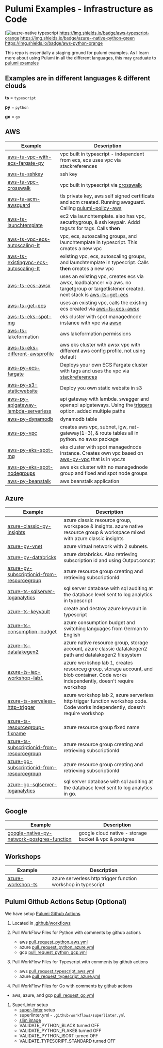 # Pulumi Examples - Infrastructure as Code
[![auzre-native typescript](https://img.shields.io/badge/azure--native-typescript-blue)
https://img.shields.io/badge/aws-typescript-orange
https://img.shields.io/badge/azure--native-python-green
https://img.shields.io/badge/aws-python-orange

This repo is essentially a staging ground for pulumi examples. As I learn more about using Pulumi in all the different languages, this may graduate to [pulumi examples](https://github.com/pulumi/examples)

## Examples are in different languages & different clouds

**ts** = `typescript`

**py** = `python`

**go** = `go`

## AWS
Example   | Description |
--------- | ----------- |
[aws-ts-vpc-with-ecs-fargate-py](aws-ts-vpc-with-ecs-fargate-py)| vpc built in typescript - independent from ecs, ecs uses vpc via stackreferences
[aws-ts-sshkey](aws-ts-sshkey)| ssh key
[aws-ts-vpc-crosswalk](aws-ts-vpc-crosswalk)| vpc built in typescript via [crosswalk](https://www.pulumi.com/docs/guides/crosswalk/aws/vpc/)
[aws-ts-acm-awsguard](aws-ts-acm-awsguard) | tls private key, aws self signed certificate and acm created. Running awsguard. Calling [pulumi-policy-aws](https://github.com/pulumi/pulumi-policy-aws)
[aws-ts-launchtemplate](aws-ts-launchtemplate) | ec2 via launchtemplate.  also has vpc, securitygroup, & ssh keypair. Addd tags.ts for tags. Calls **then**
[aws-ts-vpc-ecs-autoscaling-lt](aws-ts-vpc-ecs-autoscaling-lt)| vpc, ecs, autoscaling groups, and launchtemplate in typescript. This creates a new vpc
[aws-ts-existingvpc-ecs-autoscaling-lt](aws-ts-existingvpc-ecs-autoscaling-lt)| existing vpc, ecs, autoscaling groups, and launchtemplate in typescript. Calls **then** creates a new vpc
[aws-ts-ecs-awsx](aws-ts-ecs-awsx) | uses an existing vpc, creates ecs via awsx, loadbalancer via aws.  no targetgroup or targetlistener created.  next stack is [aws-ts-get-ecs](aws-ts-get-ecs)
[aws-ts-get-ecs](aws-ts-get-ecs)| uses an existing vpc, calls the existing ecs created via [aws-ts-ecs-awsx](aws-ts-ecs-awsx)
[aws-ts-eks-spot-mg](aws-ts-eks-spot-mg) | eks cluster with spot managednode instance with vpc via [awsx](https://www.pulumi.com/docs/reference/pkg/nodejs/pulumi/awsx/ec2/#custom-vpcs)
[aws-ts-lakeformation](aws-ts-lakeformation) | aws lakeformation permissions
[aws-ts-eks-different-awsprofile](aws-ts-eks-different-awsprofile) | aws eks cluster with awsx vpc with different aws config profile, not using default
[aws-py-ecs-fargate](aws-py-ecs-fargate)| Deploys your own ECS Fargate cluster with tags and uses the vpc via [stackreferences](https://www.pulumi.com/docs/intro/concepts/stack/#stackreferences)
[aws-py-s3-staticwebsite](aws-py-s3-staticwebsite) | Deploy you own static website in s3
[aws-py-apigateway-lambda-serverless](aws-py-apigateway-lambda-serverless)| api gateway with lambda. swagger and openapi apigateways.  Using the [triggers](https://www.pulumi.com/docs/reference/pkg/aws/apigateway/deployment/#triggers_python) option. added multiple paths
[aws-py-dynamodb](aws-py-dynamodb)| dynamodb table
[aws-py-vpc](aws-py-vpc) | creates aws vpc, subnet, igw, nat-gateway(1-3), & route tables all in python. no awsx package
[aws-py-eks-spot-mg](aws-py-eks-spot-mg) | eks cluster with spot managednode instance.  Creates own vpc based on [aws-py-vpc](aws-py-vpc) that is in vpc.ts
[aws-py-eks-spot-nodegroups](aws-py-eks-spot-nodegroups)| aws eks cluster with no managednode group and fixed and spot node groups
[aws-py-beanstalk](aws-py-beanstalk )| aws beanstalk application


## Azure
Example   | Description |
--------- | ----------- |
[azure-classic-py-insights](azure-classic-py-insights) | azure classic resource group, workspace & insights.  azure native resource group & workspace mixed with azure classic insights
[azure-py-vnet](azure-py-vnet)| azure virtual network with 2 subnets.
[azure-py-databricks](azure-py-databricks)| azure databricks.  Also retrieving subscription id and using Output.concat
[azure-py-subscriptionid-from-resourcegroup](azure-py-subscriptionid-from-resourcegroup) | azure resource group creating and retrieving subscriptionId
[azure-ts-sqlserver-loganalytics](azure-ts-sqlserver-loganalytics/) | sql server database with sql auditing at the database level sent to log analytics in typescript
[azure-ts-keyvault](azure-ts-keyvault) | create and destroy azure keyvault in typescript
[azure-ts-consumption-budget](azure-ts-consumption-budget) | azure consumption budget and switching languages from German to English
[azure-ts-datalakegen2](azure-ts-datalakegen2) | azure native resource group, storage account, azure classic datalakegen2 path and datalakegen2 filesystem
[azure-ts-iac-workshop-lab1](azure-ts-iac-workshop-lab1) | azure workshop lab 1, creates resourceg group, storage account, and blob container. Code works independently, doesn't require workshop
[azure-ts-serveless-http-trigger](azure-ts-serveless-http-trigger)| azure workshop lab 2, azure serverless http trigger function workshop code. Code works independently, doesn't require workshop
[azure-ts-resourcegroup-fixname](azure-ts-resourcegroup-fixname) | azure resource group fixed name
[azure-ts-subscriptionid-from-resourcegroup](azure-ts-subscriptionid-from-resourcegroup) | azure resource group creating and retrieving subscriptionId
[azure-go-subscriptionid-from-resourcegroup](azure-go-subscriptionid-from-resourcegroup) | azure resource group creating and retrieving subscriptionId
[azure-go-sqlserver-loganalytics](azure-go-sqlserver-loganalytics/) | sql server database with sql auditing at the database level sent to log analytics in go.

## Google
Example   | Description |
--------- | ----------- |
[google-native-py-network-postgres-function](google-native-py-network-postgres-function) | google cloud native - storage bucket & vpc & postgres

## Workshops
Example   | Description |
--------- | ----------- |
[azure-workshop-ts](azure-workshop-ts)| azure serverless http trigger function workshop in typescript

## Pulumi Github Actions Setup (Optional)
We have setup [Pulumi Github Actions](https://www.pulumi.com/docs/guides/continuous-delivery/github-actions/#pulumi-github-actions).

 1. Located in [.github/workflows](.github/workflows)

 1. Pull WorkFlow Files for Python with comments by github actions
    - aws [pull_request_python_aws.yml](.github/workflows/pull_request_python_aws.yml)
    - azure [pull_request_python_azure.yml](.github/workflows/pull_request_python_azure.yml)
    - gcp [pull_request_python_gcp.yml](.github/workflows/pull_request_python_gcp.yml)

 1. Pull WorkFlow Files for Typescript with comments by github actions
    - aws [pull_request_typescript_aws.yml](.github/workflows/pull_request_typescript_aws.yml)
    - azure [pull_request_typescript_azure.yml](.github/workflows/pull_request_typescript_azure.yml)

 1. Pull WorkFlow Files for Go with comments by github actions
   - aws, azure, and gcp [pull_request_go.yml](.github/workflows/pull_request_go.yml)

 1. SuperLinter setup
    - [super-linter](https://github.com/github/super-linter) setup
    - superlinter.yml - `.github/workflows/superlinter.yml`
    - [slim image](https://github.com/github/super-linter#slim-image)
    - VALIDATE_PYTHON_BLACK turned OFF
    - VALIDATE_PYTHON_FLAKE8 turned OFF
    - VALIDATE_PYTHON_ISORT turned OFF
    - VALIDATE_TYPESCRIPT_STANDARD turned OFF